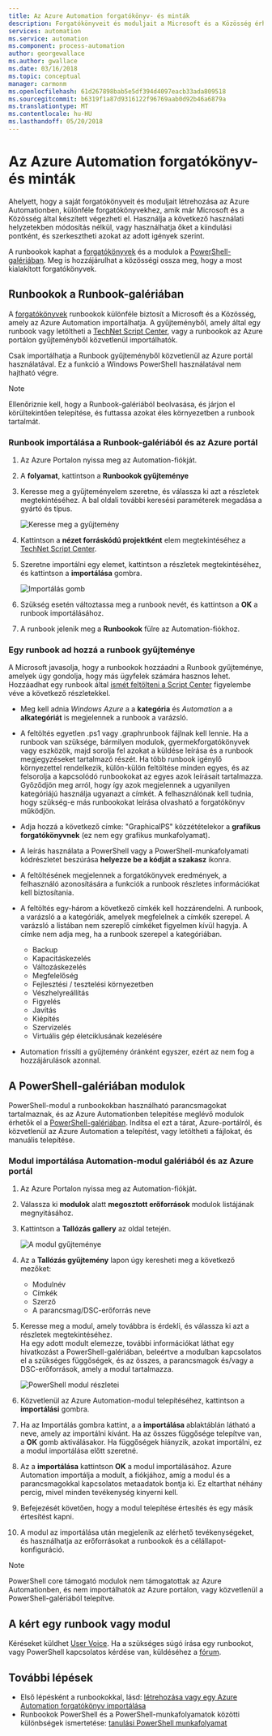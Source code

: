 ```yaml
---
title: Az Azure Automation forgatókönyv- és minták
description: Forgatókönyveit és moduljait a Microsoft és a Közösség érhetők el, telepítése és használata az Azure Automation-környezetben.  Ez a cikk ismerteti, hogyan férhet hozzá ezekhez az erőforrásokhoz, és a runbookok a gyűjteményébe hozzájárulás.
services: automation
ms.service: automation
ms.component: process-automation
author: georgewallace
ms.author: gwallace
ms.date: 03/16/2018
ms.topic: conceptual
manager: carmonm
ms.openlocfilehash: 61d267898bab5e5df394d4097eacb33ada809518
ms.sourcegitcommit: b6319f1a87d9316122f96769aab0d92b46a6879a
ms.translationtype: MT
ms.contentlocale: hu-HU
ms.lasthandoff: 05/20/2018
---
```

# <a name="runbook-and-module-galleries-for-azure-automation"></a>Az Azure Automation forgatókönyv- és minták
Ahelyett, hogy a saját forgatókönyveit és moduljait létrehozása az Azure Automationben, különféle forgatókönyvekhez, amik már Microsoft és a Közösség által készített végezheti el.  Használja a következő használati helyzetekben módosítás nélkül, vagy használhatja őket a kiindulási pontként, és szerkesztheti azokat az adott igények szerint.

A runbookok kaphat a [forgatókönyvek](#runbooks-in-runbook-gallery) és a modulok a [PowerShell-galériában](#modules-in-powerShell-gallery).  Meg is hozzájárulhat a közösségi ossza meg, hogy a most kialakított forgatókönyvek.

## <a name="runbooks-in-runbook-gallery"></a>Runbookok a Runbook-galériában
A [forgatókönyvek](http://gallery.technet.microsoft.com/scriptcenter/site/search?f\[0\].Type=RootCategory&f\[0\].Value=WindowsAzure&f\[1\].Type=SubCategory&f\[1\].Value=WindowsAzure_automation&f\[1\].Text=Automation) runbookok különféle biztosít a Microsoft és a Közösség, amely az Azure Automation importálhatja. A gyűjteményből, amely által egy runbook vagy letöltheti a [TechNet Script Center](https://gallery.technet.microsoft.com/scriptcenter/site/upload), vagy a runbookok az Azure portálon gyűjteményből közvetlenül importálhatók.

Csak importálhatja a Runbook gyűjteményből közvetlenül az Azure portál használatával. Ez a funkció a Windows PowerShell használatával nem hajtható végre.

> [!NOTE]
> Ellenőriznie kell, hogy a Runbook-galériából beolvasása, és járjon el körültekintően telepítése, és futtassa azokat éles környezetben a runbook tartalmát.
> 
> 

### <a name="to-import-a-runbook-from-the-runbook-gallery-with-the-azure-portal"></a>Runbook importálása a Runbook-galériából és az Azure portál
1. Az Azure Portalon nyissa meg az Automation-fiókját.
2. A **folyamat**, kattintson a **Runbookok gyűjteménye**
3. Keresse meg a gyűjteményelem szeretne, és válassza ki azt a részletek megtekintéséhez. A bal oldali további keresési paraméterek megadása a gyártó és típus.
   
    ![Keresse meg a gyűjtemény](media/automation-runbook-gallery/browse-gallery.png)
5. Kattintson a **nézet forráskódú projektként** elem megtekintéséhez a [TechNet Script Center](http://gallery.technet.microsoft.com/).
6. Szeretne importálni egy elemet, kattintson a részletek megtekintéséhez, és kattintson a **importálása** gombra.
   
    ![Importálás gomb](media/automation-runbook-gallery/gallery-item-detail.png)
7. Szükség esetén változtassa meg a runbook nevét, és kattintson a **OK** a runbook importálásához.
8. A runbook jelenik meg a **Runbookok** fülre az Automation-fiókhoz.

### <a name="adding-a-runbook-to-the-runbook-gallery"></a>Egy runbook ad hozzá a runbook gyűjteménye
A Microsoft javasolja, hogy a runbookok hozzáadni a Runbook gyűjteménye, amelyek úgy gondolja, hogy más ügyfelek számára hasznos lehet.  Hozzáadhat egy runbook által [ismét feltölteni a Script Center](http://gallery.technet.microsoft.com/site/upload) figyelembe véve a következő részletekkel.

* Meg kell adnia *Windows Azure* a a **kategória** és *Automation* a a **alkategóriát** is megjelennek a runbook a varázsló.  
* A feltöltés egyetlen .ps1 vagy .graphrunbook fájlnak kell lennie.  Ha a runbook van szüksége, bármilyen modulok, gyermekforgatókönyvek vagy eszközök, majd sorolja fel azokat a küldése leírása és a runbook megjegyzéseket tartalmazó részét.  Ha több runbook igénylő környezettel rendelkezik, külön-külön feltöltése minden egyes, és az felsorolja a kapcsolódó runbookokat az egyes azok leírásait tartalmazza. Győződjön meg arról, hogy így azok megjelennek a ugyanilyen kategóriájú használja ugyanazt a címkét. A felhasználónak kell tudnia, hogy szükség-e más runbookokat leírása olvasható a forgatókönyv működjön.
* Adja hozzá a következő címke: "GraphicalPS" közzétételekor a **grafikus forgatókönyvnek** (ez nem egy grafikus munkafolyamat). 
* A leírás használata a PowerShell vagy a PowerShell-munkafolyamati kódrészletet beszúrása **helyezze be a kódját a szakasz** ikonra.
* A feltöltésének megjelennek a forgatókönyvek eredmények, a felhasználó azonosítására a funkciók a runbook részletes információkat kell biztosítania.
* A feltöltés egy-három a következő címkék kell hozzárendelni.  A runbook, a varázsló a a kategóriák, amelyek megfelelnek a címkék szerepel.  A varázsló a listában nem szereplő címkéket figyelmen kívül hagyja. A címke nem adja meg, ha a runbook szerepel a kategóriában.
  
  * Backup
  * Kapacitáskezelés
  * Változáskezelés
  * Megfelelőség
  * Fejlesztési / tesztelési környezetben
  * Vészhelyreállítás
  * Figyelés
  * Javítás
  * Kiépítés
  * Szervizelés
  * Virtuális gép életciklusának kezelésére
* Automation frissíti a gyűjtemény óránként egyszer, ezért az nem fog a hozzájárulások azonnal.

## <a name="modules-in-powershell-gallery"></a>A PowerShell-galériában modulok
PowerShell-modul a runbookokban használható parancsmagokat tartalmaznak, és az Azure Automationben telepítése meglévő modulok érhetők el a [PowerShell-galériában](http://www.powershellgallery.com).  Indítsa el ezt a tárat, Azure-portálról, és közvetlenül az Azure Automation a telepítést, vagy letöltheti a fájlokat, és manuális telepítése.  

### <a name="to-import-a-module-from-the-automation-module-gallery-with-the-azure-portal"></a>Modul importálása Automation-modul galériából és az Azure portál
1. Az Azure Portalon nyissa meg az Automation-fiókját.
2. Válassza ki **modulok** alatt **megosztott erőforrások** modulok listájának megnyitásához.
4. Kattintson a **Tallózás gallery** az oldal tetején.
   
    ![A modul gyűjteménye](media/automation-runbook-gallery/modules-blade.png) <br>
5. Az a **Tallózás gyűjtemény** lapon úgy keresheti meg a következő mezőket:
   
   * Modulnév
   * Címkék
   * Szerző
   * A parancsmag/DSC-erőforrás neve
6. Keresse meg a modul, amely továbbra is érdekli, és válassza ki azt a részletek megtekintéséhez.  
   Ha egy adott modult elemezze, további információkat láthat egy hivatkozást a PowerShell-galériában, beleértve a modulban kapcsolatos el a szükséges függőségek, és az összes, a parancsmagok és/vagy a DSC-erőforrások, amely a modul tartalmazza.
   
    ![PowerShell modul részletei](media/automation-runbook-gallery/gallery-item-details-blade.png) <br>
7. Közvetlenül az Azure Automation-modul telepítéséhez, kattintson a **importálási** gombra.
8. Ha az Importálás gombra kattint, a a **importálása** ablaktáblán látható a neve, amely az importálni kívánt. Ha az összes függősége telepítve van, a **OK** gomb aktiválásakor. Ha függőségek hiányzik, azokat importálni, ez a modul importálása előtt szeretné.
9. Az a **importálása** kattintson **OK** a modul importálásához. Azure Automation importálja a modult, a fiókjához, amíg a modul és a parancsmagokkal kapcsolatos metaadatok bontja ki. Ez eltarthat néhány percig, mivel minden tevékenység kinyerni kell.
10. Befejezését követően, hogy a modul telepítése értesítés és egy másik értesítést kapni.
11. A modul az importálása után megjelenik az elérhető tevékenységeket, és használhatja az erőforrásokat a runbookok és a célállapot-konfiguráció.

> [!NOTE]
> PowerShell core támogató modulok nem támogatottak az Azure Automationben, és nem importálhatók az Azure portálon, vagy közvetlenül a PowerShell-galériából telepítve.

## <a name="requesting-a-runbook-or-module"></a>A kért egy runbook vagy modul
Kéréseket küldhet [User Voice](https://feedback.azure.com/forums/246290-azure-automation/).  Ha a szükséges súgó írása egy runbookot, vagy PowerShell kapcsolatos kérdése van, küldéséhez a [fórum](http://social.msdn.microsoft.com/Forums/windowsazure/en-US/home?forum=azureautomation&filter=alltypes&sort=lastpostdesc).

## <a name="next-steps"></a>További lépések
* Első lépésként a runbookokkal, lásd: [létrehozása vagy egy Azure Automation forgatókönyv importálása](automation-creating-importing-runbook.md)
* Runbookok PowerShell és a PowerShell-munkafolyamatok közötti különbségek ismertetése: [tanulási PowerShell munkafolyamat](automation-powershell-workflow.md)


